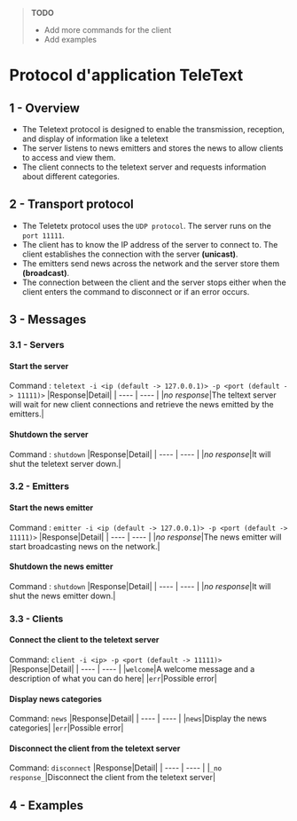 > **TODO**   
> - Add more commands for the client   
> - Add examples   

# Protocol d'application TeleText

## 1 - Overview
- The Teletext protocol is designed to enable the transmission, reception, and display of information like a teletext
- The server listens to news emitters and stores the news to allow clients to access and view them.
- The client connects to the teletext server and requests information about different categories.

## 2 - Transport protocol
- The Teletetx protocol uses the `UDP protocol`. The server runs on the `port 11111`.  
- The client has to know the IP address of the server to connect to. The client establishes the connection with the server **(unicast)**.
- The emitters send news across the network and the server store them  **(broadcast)**.
- The connection between the client and the server stops either when the client enters the command to disconnect or if an error occurs.


## 3 - Messages

### 3.1 - Servers
#### Start the server 
Command : `teletext -i <ip (default -> 127.0.0.1)> -p <port (default -> 11111)>`
|Response|Detail|
| ---- | ---- |
|_no response_|The teltext server will wait for new client connections and retrieve the news emitted by the emitters.|

#### Shutdown the server 
Command : `shutdown`
|Response|Detail|
| ---- | ---- |
|_no response_|It will shut the teletext server down.|


### 3.2 - Emitters
#### Start the news emitter 
Command : `emitter -i <ip (default -> 127.0.0.1)> -p <port (default -> 11111)>`
|Response|Detail|
| ---- | ---- |
|_no response_|The news emitter will start broadcasting news on the network.|

#### Shutdown the news emitter 
Command : `shutdown`
|Response|Detail|
| ---- | ---- |
|_no response_|It will shut the news emitter down.|

### 3.3 - Clients
#### Connect the client to the teletext server
Command: `client -i <ip> -p <port (default -> 11111)>`
|Response|Detail|
| ---- | ---- |
|`welcome`|A welcome message and a description of what you can do here|
|`err`|Possible error|

#### Display news categories
Command: `news`
|Response|Detail|
| ---- | ---- |
|`news`|Display the news categories|
|`err`|Possible error|

#### Disconnect the client from the teletext server
Command: `disconnect`
|Response|Detail|
| ---- | ---- |
|`_no response_`|Disconnect the client from the teletext server|


## 4 - Examples
